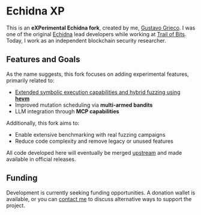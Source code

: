 # **Echidna XP**

This is an **eXPerimental Echidna fork**, created by me, [Gustavo Grieco](https://gustavo-grieco.github.io/). I was one of the original [Echidna](https://github.com/crytic/echidna) lead developers while working at [Trail of Bits](https://www.trailofbits.com/). Today, I work as an independent blockchain security researcher.

## Features and Goals

As the name suggests, this fork focuses on adding experimental features, primarily related to:

* [Extended symbolic execution capabilities and hybrid fuzzing using **hevm**](https://gustavo-grieco.github.io/blog/echidna-symexec/)  
* Improved mutation scheduling via **multi-armed bandits**  
* LLM integration through **MCP capabilities**

Additionally, this fork aims to:

* Enable extensive benchmarking with real fuzzing campaigns  
* Reduce code complexity and remove legacy or unused features

All code developed here will eventually be merged [upstream](https://github.com/crytic/echidna) and made available in official releases.

## Funding

Development is currently seeking funding opportunities. A donation wallet is available, or you can [contact me](https://forms.gle/V3jt7C2JQgZhoXfe9) to discuss alternative ways to support the project.